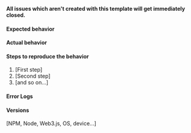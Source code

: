 
**All issues which aren't created with this template will get immediately closed.**


<!---

Steps before creating an issue: 

1. I have read the documentation.
2. I was looking for an solution on stackoverflow or somewhere else.
3. I checked the issue list if an identical issue already exists.

-->

#### Expected behavior

#### Actual behavior

#### Steps to reproduce the behavior

1. [First step]
2. [Second step]
3. [and so on...]

#### Error Logs

#### Versions
[NPM, Node, Web3.js, OS, device...]
